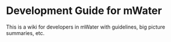 # Development Guide for mWater

This is a wiki for developers in mWater with guidelines, big picture summaries, etc.
